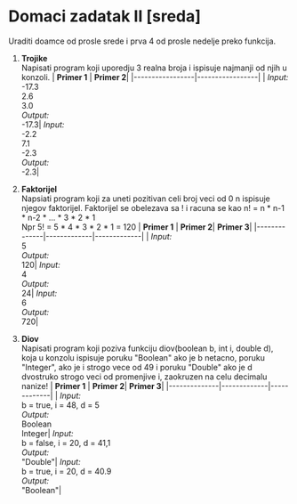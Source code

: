 # Domaci zadatak II [sreda]

  Uraditi doamce od prosle srede i prva 4 od prosle nedelje preko funkcija.
  
1. **Trojike**<br>
	Napisati program koji uporedju 3 realna broja i ispisuje najmanji od njih u konzoli.
	| **Primer 1** |  **Primer 2**| 
	|-----------------|-----------------|
	| *Input:*  <br>-17.3<br>2.6<br>3.0<br>*Output:* <br> -17.3| *Input:* <br> -2.2<br>7.1<br>-2.3<br> *Output:* <br>-2.3|
2. **Faktorijel**<br>
	Napsiati program koji za uneti pozitivan celi broj veci od 0 n ispisuje njegov faktorijel.
   Faktorijel se obelezava sa ! i racuna se kao n! = n * n-1 * n-2 * ... * 3 * 2 * 1<br>
   Npr 5! = 5 * 4 * 3 * 2 * 1 = 120
	| **Primer 1** | **Primer 2**| **Primer 3**|
	|--------------|-------------|-------------|
	| *Input:* <br>5<br>*Output:* <br> 120| *Input:* <br>4<br> *Output:* <br> 24| *Input:* <br>6<br> *Output:* <br> 720|

3. **Diov**<br>
	Napisati program koji poziva funkciju diov(boolean b, int i, double d), koja u konzolu ispisuje poruku "Boolean" ako je b netacno, poruku "Integer", ako je i strogo vece od 49 i poruku "Double" ako je d dvostruko strogo veci od promenjive i, zaokruzen na celu decimalu nanize!
	| **Primer 1** | **Primer 2**| **Primer 3**|
	|--------------|-------------|-------------|
	| *Input:* <br>b = true, i = 48, d = 5<br>*Output:* <br>Boolean<br>Integer| *Input:* <br>b = false, i = 20, d = 41,1<br> *Output:* <br> "Double"| *Input:* <br>b = true, i = 20, d = 40.9<br> *Output:* <br> "Boolean"|

